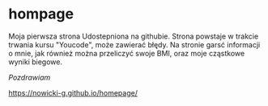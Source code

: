 # hompage

Moja pierwsza strona Udostepniona na githubie.
Strona powstaje w trakcie trwania kursu "Youcode", może zawierać błędy.
Na stronie garsć informacji o mnie, jak również można przeliczyć swoje BMI, oraz moje cząstkowe wyniki biegowe.

*Pozdrawiam*

https://nowicki-g.github.io/homepage/

